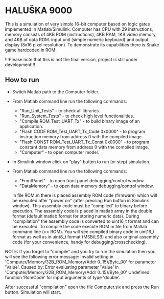 HALUŠKA 9000
============
This is a simulation of very simple 16-bit computer based on logic gates implemented in Matlab/Simulink.
Computer has CPU with 29 instructions, memory consists of 4KB ROM (instructions), 4KB RAM, 1KB video memory, and 4KB of data ROM.
input unit (simple numeric keyboard) and output display (8x16 pixel resolution). To demonstrate
its capabilities there is Snake game hardcoded in ROM.

!!!Please note that this is not the final version, project is still under development!!!


How to run 
----------
- Switch Matlab path to the Computer folder.

- From Matlab command line run the following commands:
    - "Run_Unit_Tests"                            - to check all libraries.
    - "Run_System_Tests"                          - to check high level functionalities.
    - "Compile ROM_Test_UART_Tx"                  - to build binary image of an application.
    - "Flash CODE ROM_Test_UART_Tx_Code 0x0000"   - to program instruction memory from address 0 with the compiled image.
    - "Flash CONST ROM_Test_UART_Tx_Const 0x0000" - to program constant data memory from address 0 with the compiled image.
    - "Computer"                                  - to open computer model.

- In Simulink window click on "play" button to run (or step) simulation.

- From Matlab command line run the following commands:
    - "FrontPanel" - to open front panel debugging/control window.
    - "DataMemory" - to open data memory debugging/control window.

    In file ROM.m there is placed assembly ROM code (firmware) which will be executed after "power on"
(after pressing Run button in Simulink window). This assembly code must be "compiled" to binary
before execution. The assembly code is placed in matlab array in the double format (default matlab format
for storing numeric data). During "compilation" the assembly code is converted to uint16_t format
and can be executed. To compile the code execute ROM.m file from Matlab command line (>> ROM).
You will see compiled binary code in uint16_t format as well as in uint8_t format (MSB/LSB) and also
original assembly code (for your convenience, handy for debugging/crosschecking). 

NOTE: If you forget to "compile" and you try to run the simulation then you will see the following error
message:
    Invalid setting in 'Computer/Memory/32B_ROM_Memory(Addr 0..15)/Byte_00' for parameter 'Value'.
    Caused by:
    Error evaluating parameter 'Value' in 'Computer/Memory/32B_ROM_Memory(Addr 0..15)/Byte_00'
    Undefined function 'RomCode' for input arguments of type 'double'.

After successful "compilation" open the file Computer.slx and press the Run button. Simulation will start.

